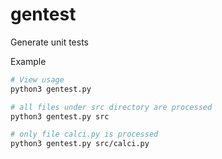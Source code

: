 # gentest

Generate unit tests

Example
```bash
# View usage
python3 gentest.py

# all files under src directory are processed
python3 gentest.py src

# only file calci.py is processed
python3 gentest.py src/calci.py
```